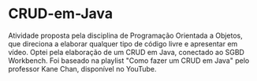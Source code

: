 # CRUD-em-Java
Atividade proposta pela disciplina de Programação Orientada a Objetos, que direciona a elaborar qualquer tipo de código livre e apresentar em vídeo. Optei pela elaboração de um CRUD em Java, conectado ao SGBD Workbench. Foi baseado na playlist "Como fazer um CRUD em Java" pelo professor Kane Chan, disponível no YouTube.
